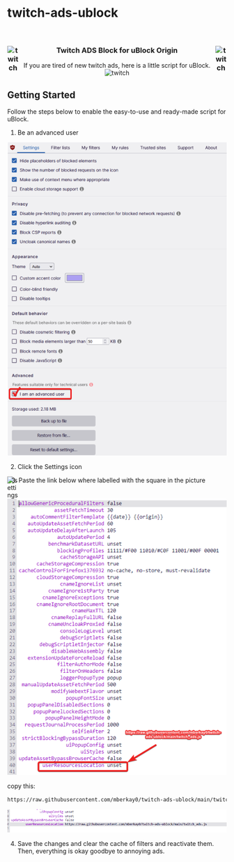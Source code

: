 # twitch-ads-ublock


<br/>
<p align="center">
  
  <h3 align="center">
    <img align="left" alt="twitch" width="26px" src="https://cdn-icons-png.flaticon.com/512/2111/2111668.png"/>
      Twitch ADS Block for uBlock Origin
    <img align="right" alt="twitch" width="26px" src="https://cdn-icons-png.flaticon.com/512/2111/2111668.png"/>
  </h3>
  
  
  <p align="center">
    If you are tired of new twitch ads, here is a little script for uBlock.
    <img alt="twitch" width="26px" src="https://upload.wikimedia.org/wikipedia/commons/thumb/0/05/UBlock_Origin.svg/1200px-UBlock_Origin.svg.png"/>
    <br/>
  </p>
</p>



<!-- SETUP -->
## Getting Started
Follow the steps below to enable the easy-to-use and ready-made script for uBlock.


1. Be an advanced user

<img src="/images/advanced.png" alt="Advanced Settings"/>

2. Click the Settings icon 

<img align="left" alt="settings" width="26px" src="https://cdn-icons-png.flaticon.com/512/2881/2881036.png" />

3. Paste the link below where labelled with the square in the picture

<img src="/images/userResourceLoc.png" alt="Advanced Settings"/>

copy this:
```sh
https://raw.githubusercontent.com/mberkay0/twitch-ads-ublock/main/twitch_ads.js
```

<img src="/images/pasted_script.png" alt="Advanced Settings"/>

4. Save the changes and clear the cache of filters and reactivate them. Then, everything is okay goodbye to annoying ads.
 




